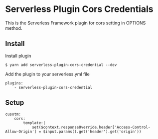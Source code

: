# Serverless Plugin Cors Credentials

This is the Serverless Framework plugin for cors setting in OPTIONS method.


## Install 

Install plugin
```
$ yarn add serverless-plugin-cors-credential --dev
```

Add the plugin to your serverless.yml file

```
plugins:
    - serverless-plugin-cors-credential
```


## Setup

```
cusotm:
    cors:
        template:|
            set($context.responseOverride.header['Access-Control-Allow-Origin'] = $input.params().get('header').get('origin'))
```


